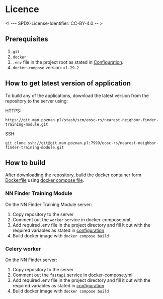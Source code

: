 # Licence

<! --- SPDX-License-Identifier: CC-BY-4.0  -- >

## Prerequisites
1. `git`
2. `docker`
3. `.env` file in the project root as stated in [Configuration](CONFIGURATION.md).
4. `docker-compose`  version: `>1.29.2`

## How to get latest version of application

To build any of the applications, download the latest version from the repository to the server using:

HTTPS:

`https://git.man.poznan.pl/stash/scm/eosc-rs/nearest-neighbor-finder-training-module.git`

SSH:

`git clone ssh://git@git.man.poznan.pl:7999/eosc-rs/nearest-neighbor-finder-training-module.git`

## How to build

After downloading the repository, build the docker container form [Dockerfile](../Dockerfile) using [docker compose file](../docker-compose.yml).

### NN Finder Training Module
On the NN Finder Training Module server:

1. Copy repository to the server
2. Comment out the `worker` service in docker-compose.yml
3. Add required .env file in the project directory and fill it out with the required variables as stated in [configuration](CONFIGURATION.md)
4. Build docker image with `docker compose build`

### Celery worker
On the NN Finder server:

1. Copy repository to the server
2. Comment out the `fastapi` service in docker-compose.yml
3. Add required .env file in the project directory and fill it out with the required variables as stated in [configuration](CONFIGURATION.md)
4. Build docker image with `docker compose build`
